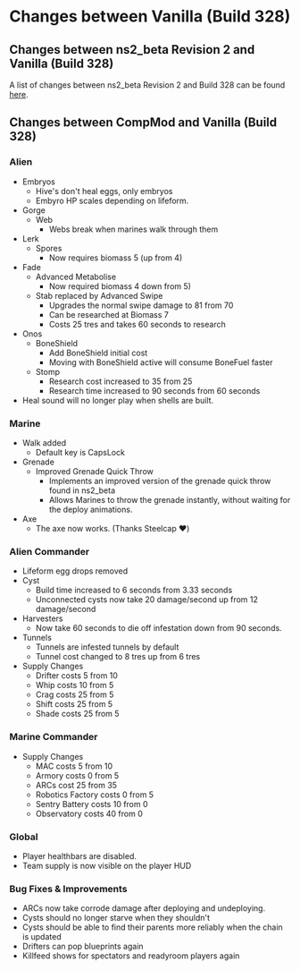 # Changes between Vanilla (Build 328)
## Changes between ns2_beta Revision 2 and Vanilla (Build 328)
A list of changes between ns2_beta Revision 2 and Build 328 can be found [here](ns2_beta_rev_2).
## Changes between CompMod and Vanilla (Build 328)
### Alien
* Embryos
    * Hive's don't heal eggs, only embryos
    * Embyro HP scales depending on lifeform.
* Gorge
    * Web
        * Webs break when marines walk through them
* Lerk
    * Spores
        * Now requires biomass 5 (up from 4)
* Fade
    * Advanced Metabolise
        * Now required biomass 4 down from 5)
    * Stab replaced by Advanced Swipe
        * Upgrades the normal swipe damage to 81 from 70
        * Can be researched at Biomass 7 
        * Costs 25 tres and takes 60 seconds to research
* Onos
    * BoneShield
        * Add BoneShield initial cost 
        * Moving with BoneShield active will consume BoneFuel faster
    * Stomp
        * Research cost increased to 35 from 25
        * Research time increased to 90 seconds from 60 seconds
* Heal sound will no longer play when shells are built.

### Marine
* Walk added
    * Default key is CapsLock
* Grenade
    * Improved Grenade Quick Throw
        * Implements an improved version of the grenade quick throw found in ns2_beta
        * Allows Marines to throw the grenade instantly, without waiting for the deploy animations.
* Axe
    * The axe now works. (Thanks Steelcap ❤️)

### Alien Commander
* Lifeform egg drops removed
* Cyst
    * Build time increased to 6 seconds from 3.33 seconds
    * Unconnected cysts now take 20 damage/second up from 12 damage/second
* Harvesters
    * Now take 60 seconds to die off infestation down from 90 seconds.
* Tunnels
    * Tunnels are infested tunnels by default
    * Tunnel cost changed to 8 tres up from 6 tres
* Supply Changes
    * Drifter costs 5 from 10
    * Whip costs 10 from 5
    * Crag costs 25 from 5
    * Shift costs 25 from 5
    * Shade costs 25 from 5

### Marine Commander
* Supply Changes
    * MAC costs 5 from 10
    * Armory costs 0 from 5
    * ARCs cost 25 from 35
    * Robotics Factory costs 0 from 5
    * Sentry Battery costs 10 from 0
    * Observatory costs 40 from 0

### Global
* Player healthbars are disabled.
* Team supply is now visible on the player HUD

### Bug Fixes & Improvements
* ARCs now take corrode damage after deploying and undeploying.
* Cysts should no longer starve when they shouldn't
* Cysts should be able to find their parents more reliably when the chain is updated
* Drifters can pop blueprints again
* Killfeed shows for spectators and readyroom players again
 